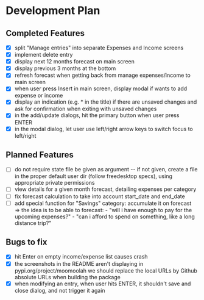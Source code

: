 # Development Plan

## Completed Features

- [X] split "Manage entries" into separate Expenses and Income screens
- [X] implement delete entry
- [X] display next 12 months forecast on main screen
- [X] display previous 3 months at the bottom
- [X] refresh forecast when getting back from manage expenses/income to main screen
- [X] when user press Insert in main screen, display modal if wants to add
      expense or income
- [X] display an indication (e.g. * in the title) if there are unsaved changes
      and ask for confirmation when exiting with unsaved changes
- [x] in the add/update dialogs, hit the primary button when user press ENTER
- [x] in the modal dialog, let user use left/right arrow keys to switch focus
  to left/right

## Planned Features

- [ ] do not require state file be given as argument -- if not given, create a
  file in the proper default user dir (follow freedesktop specs), using
  appropriate private permissions
- [ ] view details for a given month forecast, detailing expenses per category
- [ ] fix forecast calculation to take into account start_date and end_date
- [ ] add special function for "Savings" category: accumulate it on forecast
    => the idea is to be able to forecast:
        - "will i have enough to pay for the upcoming expenses?"
        - "can i afford to spend on something, like a long distance trip?"

## Bugs to fix

- [X] hit Enter on empty income/expense list causes crash
- [X] the screenshots in the README aren't displaying in pypi.org/project/moomoolah
      we should replace the local URLs by Github absolute URLs when building the package
- [X] when modifying an entry, when user hits ENTER, it shouldn't save and close dialog,
      and not trigger it again
